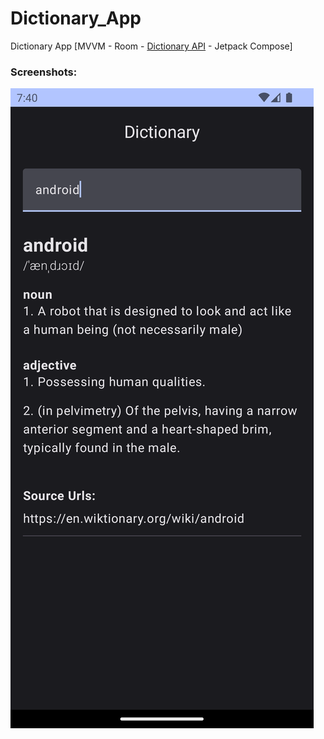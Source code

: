 # Dictionary_App
Dictionary App [MVVM - Room - [Dictionary API](https://dictionaryapi.dev) - Jetpack Compose]

### Screenshots:

![Main Page](https://github.com/eldeebxx/Dictionary_App/blob/master/screenshot.png)
